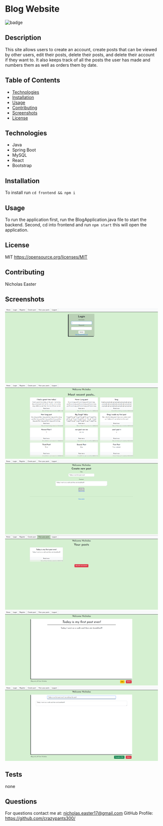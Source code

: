 
# Blog Website

![badge](https://img.shields.io/apm/l/vim-mode)

## Description 

This site allows users to create an account, create posts that can be viewed by other users, edit their posts, delete their posts, and delete their account if they want to. It also keeps track of all the posts the user has made and numbers them as well as orders them by date.

## Table of Contents

* [Technologies](#technologies)
* [Installation](#installation)
* [Usage](#usage)
* [Contributing](#contributing)
* [Screenshots](#screenshots)
* [License](#license)


## Technologies

- Java
- Spring Boot
- MySQL
- React
- Bootstrap

## Installation

To install run `cd frontend && npm i`


## Usage 

To run the application first, run the BlogApplication.java file to start the backend. Second, cd into frontend and run `npm start` this will open the application.


## License

MIT
https://opensource.org/licenses/MIT

## Contributing

Nicholas Easter

## Screenshots
![screenshot 1](/frontend/src/images/blog_website_ss2.png "Login")
![screenshot 1](/frontend/src/images/blog_website_ss1.png "Home")
![screenshot 1](/frontend/src/images/blog_website_ss3.png "Create Post")
![screenshot 1](/frontend/src/images/blog_website_ss4.png "Your Posts")
![screenshot 1](/frontend/src/images/blog_website_ss5.png "Read More")
![screenshot 1](/frontend/src/images/blog_website_ss6.png "Edit Post")

## Tests

none

## Questions

For questions contact me at: nicholas.easter17@gmail.com
GitHub Profile: https://github.com/crazypants300/

